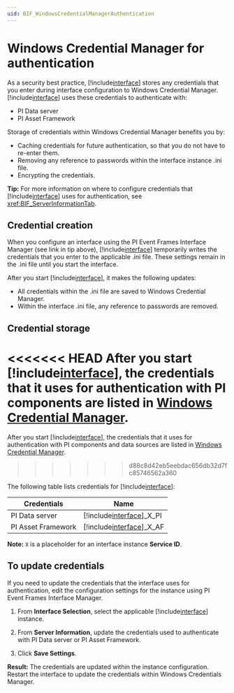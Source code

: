 ```yaml
---
uid: BIF_WindowsCredentialManagerAuthentication
---
```


# Windows Credential Manager for authentication

As a security best practice, [!include[interface](../includes/product-short.md)] stores any credentials that you enter during interface configuration to Windows Credential Manager. [!include[interface](../includes/product-short.md)] uses these credentials to authenticate with: 

* PI Data server 
* PI Asset Framework

Storage of credentials within Windows Credential Manager benefits you by:

* Caching credentials for future authentication, so that you do not have to re-enter them.
* Removing any reference to passwords within the interface instance .ini file.
* Encrypting the credentials.

**Tip:** For more information on where to configure credentials that [!include[interface](../includes/product-short.md)] uses for authentication, see <xref:BIF_ServerInformationTab>.

## Credential creation

When you configure an interface using the PI Event Frames Interface Manager (see link in tip above), [!include[interface](../includes/product-short.md)] temporarily writes the credentials that you enter to the applicable .ini file. These settings remain in the .ini file until you start the interface. 

After you start [!include[interface](../includes/product-short.md)], it makes the following updates:

* All credentials within the .ini file are saved to Windows Credential Manager.
* Within the interface .ini file, any reference to passwords are removed.

## Credential storage

<<<<<<< HEAD
After you start [!include[interface](../includes/product-short.md)], the credentials that it uses for authentication with PI components are listed in [Windows Credential Manager](https://support.microsoft.com/en-us/windows/accessing-credential-manager-1b5c916a-6a16-889f-8581-fc16e8165ac0). 
=======
After you start [!include[interface](../includes/product-short.md)], the credentials that it uses for authentication with PI components and data sources are listed in [Windows Credential Manager](https://support.microsoft.com/en-us/windows/accessing-credential-manager-1b5c916a-6a16-889f-8581-fc16e8165ac0). 
>>>>>>> d88c8d42eb5eebdac656db32d7fc85746562a360

The following table lists credentials for [!include[interface](../includes/product-short.md)]:

| Credentials | Name |
|--|--|
| PI Data server | [!include[interface](../includes/dir-short.md)]_X_PI |
| PI Asset Framework | [!include[interface](../includes/dir-short.md)]_X_AF |

**Note:** `X` is a placeholder for an interface instance **Service ID**.

## To update credentials

If you need to update the credentials that the interface uses for authentication, edit the configuration settings for the instance using PI Event Frames Interface Manager.

1. From **Interface Selection**, select the applicable [!include[interface](../includes/product-short.md)] instance.

1. From **Server Information**, update the credentials used to authenticate with PI Data server or PI Asset Framework.

1. Click **Save Settings**.

**Result:** The credentials are updated within the instance configuration. Restart the interface to update the credentials within Windows Credentials Manager.
